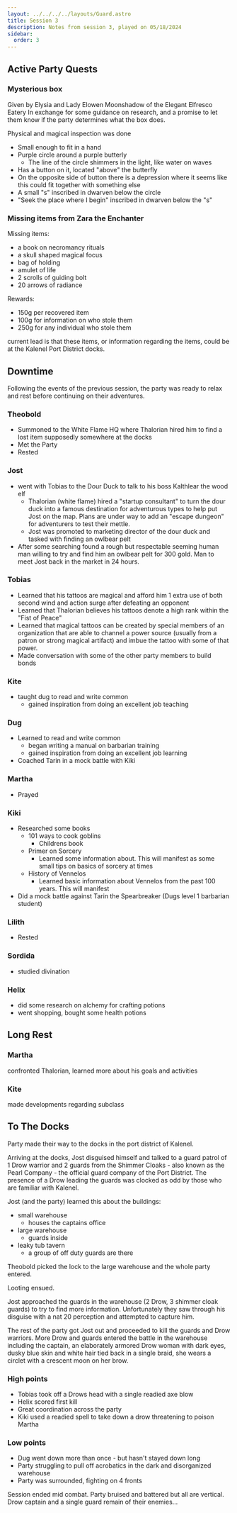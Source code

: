```yaml
---
layout: ../../../../layouts/Guard.astro
title: Session 3
description: Notes from session 3, played on 05/18/2024
sidebar:
  order: 3
---
```

## Active Party Quests

### Mysterious box

Given by Elysia and Lady Elowen Moonshadow of the Elegant Elfresco Eatery In exchange for some guidance on research, and a promise to let them know if the party determines what the box does.

Physical and magical inspection was done

- Small enough to fit in a hand
- Purple circle around a purple butterly
  - The line of the circle shimmers in the light, like water on waves
- Has a button on it, located "above" the butterfly
- On the opposite side of button there is a depression where it seems like this could fit together with something else
- A small "s" inscribed in dwarven below the circle
- "Seek the place where I begin" inscribed in dwarven below the "s"

### Missing items from Zara the Enchanter

Missing items:

- a book on necromancy rituals
- a skull shaped magical focus
- bag of holding
- amulet of life
- 2 scrolls of guiding bolt
- 20 arrows of radiance

Rewards:

- 150g per recovered item
- 100g for information on who stole them
- 250g for any individual who stole them

current lead is that these items, or information regarding the items, could be at the Kalenel Port District docks.

## Downtime

Following the events of the previous session, the party was ready to relax and rest before continuing on their adventures.

### Theobold

- Summoned to the White Flame HQ where Thalorian hired him to find a lost item supposedly somewhere at the docks
- Met the Party
- Rested

### Jost

- went with Tobias to the Dour Duck to talk to his boss Kalthlear the wood elf
  - Thalorian (white flame) hired a "startup consultant" to turn the dour duck into a famous destination for adventurous types to help put Jost on the map. Plans are under way to add an "escape dungeon" for adventurers to test their mettle.
  - Jost was promoted to marketing director of the dour duck and tasked with finding an owlbear pelt
- After some searching found a rough but respectable seeming human man willing to try and find him an owlbear pelt for 300 gold. Man to meet Jost back in the market in 24 hours.

### Tobias

- Learned that his tattoos are magical and afford him 1 extra use of both second wind and action surge after defeating an opponent
- Learned that Thalorian believes his tattoos denote a high rank within the "Fist of Peace"
- Learned that magical tattoos can be created by special members of an organization that are able to channel a power source (usually from a patron or strong magical artifact) and imbue the tattoo with some of that power.
- Made conversation with some of the other party members to build bonds

### Kite

- taught dug to read and write common
  - gained inspiration from doing an excellent job teaching

### Dug

- Learned to read and write common
  - began writing a manual on barbarian training
  - gained inspiration from doing an excellent job learning
- Coached Tarin in a mock battle with Kiki

### Martha

- Prayed

### Kiki

- Researched some books
  - 101 ways to cook goblins
    - Childrens book
  - Primer on Sorcery
    - Learned some information about. This will manifest as some small tips on basics of sorcery at times
  - History of Vennelos
    - Learned basic information about Vennelos from the past 100 years. This will manifest
- Did a mock battle against Tarin the Spearbreaker (Dugs level 1 barbarian student)

### Lilith

- Rested

### Sordida

- studied divination

### Helix

- did some research on alchemy for crafting potions
- went shopping, bought some health potions

## Long Rest

### Martha

confronted Thalorian, learned more about his goals and activities

### Kite

made developments regarding subclass

## To The Docks

Party made their way to the docks in the port district of Kalenel.

Arriving at the docks, Jost disguised himself and talked to a guard patrol of 1 Drow warrior and 2 guards from the Shimmer Cloaks - also known as the Pearl Company - the official guard company of the Port District. The presence of a Drow leading the guards was clocked as odd by those who are familiar with Kalenel.

Jost (and the party) learned this about the buildings:

- small warehouse
  - houses the captains office
- large warehouse
  - guards inside
- leaky tub tavern
  - a group of off duty guards are there

Theobold picked the lock to the large warehouse and the whole party entered.

Looting ensued.

Jost approached the guards in the warehouse (2 Drow, 3 shimmer cloak guards) to try to find more information. Unfortunately they saw through his disguise with a nat 20 perception and attempted to capture him.

The rest of the party got Jost out and proceeded to kill the guards and Drow warriors. More Drow and guards entered the battle in the warehouse including the captain, an elaborately armored Drow woman with dark eyes, dusky blue skin and white hair tied back in a single braid, she wears a circlet with a crescent moon on her brow.

### High points

- Tobias took off a Drows head with a single readied axe blow
- Helix scored first kill
- Great coordination across the party
- Kiki used a readied spell to take down a drow threatening to poison Martha

### Low points

- Dug went down more than once - but hasn't stayed down long
- Party struggling to pull off acrobatics in the dark and disorganized warehouse
- Party was surrounded, fighting on 4 fronts

Session ended mid combat. Party bruised and battered but all are vertical. Drow captain and a single guard remain of their enemies...
